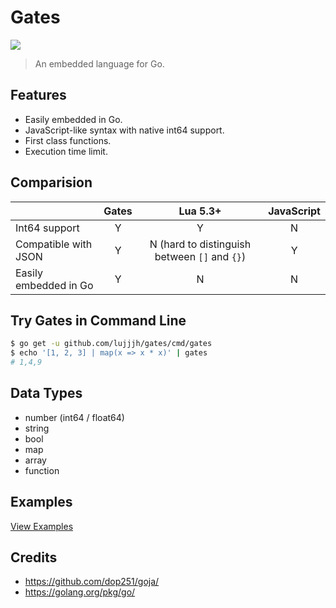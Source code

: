 # Gates

![](https://github.com/lujjjh/gates/workflows/Test/badge.svg)

> An embedded language for Go.

## Features

- Easily embedded in Go.
- JavaScript-like syntax with native int64 support.
- First class functions.
- Execution time limit.

## Comparision

|                       | Gates | Lua 5.3+                                      | JavaScript |
|-----------------------|:-----:|:---------------------------------------------:|:----------:|
| Int64 support         | Y     | Y                                             | N          |
| Compatible with JSON  | Y     | N (hard to distinguish between `[]` and `{}`) | Y          |
| Easily embedded in Go | Y     | N                                             | N          |

## Try Gates in Command Line

```sh
$ go get -u github.com/lujjjh/gates/cmd/gates
$ echo '[1, 2, 3] | map(x => x * x)' | gates
# 1,4,9
```

## Data Types

- number (int64 / float64)
- string
- bool
- map
- array
- function

## Examples

[View Examples](/examples/)

## Credits

- https://github.com/dop251/goja/
- https://golang.org/pkg/go/
